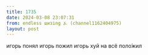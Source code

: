 ```yaml
---
title: 1735
date: 2024-03-08 23:07:31
from: endless шизing ⍼ (channel1162404975)
layout: post
---
```


игорь понял игорь пожил игорь хуй на всё поло́жил
